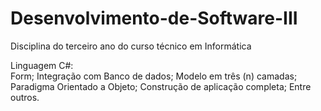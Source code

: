 # Desenvolvimento-de-Software-III
Disciplina do terceiro ano do curso técnico em Informática

Linguagem C#:<br>
Form;
Integração com Banco de dados;
Modelo em três (n) camadas;
Paradigma Orientado a Objeto;
Construção de aplicação completa;
Entre outros.
